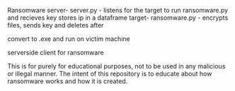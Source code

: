 Ransomware
	server-
		server.py - listens for the target to run ransomware.py and recieves key stores ip in a dataframe
	target-
		ransomware.py - encrypts files, sends key and deletes after
		
convert to .exe and run on victim machine

serverside client for ransomware


This is for purely for educational purposes, not to be used in any malicious or illegal manner.
The intent of this repository is to educate about how ransomware works and how it is created.